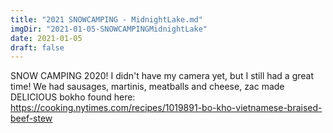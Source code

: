 ```yaml
---
title: "2021 SNOWCAMPING - MidnightLake.md"
imgDir: "2021-01-05-SNOWCAMPINGMidnightLake"
date: 2021-01-05
draft: false
---
```


SNOW CAMPING 2020!
I didn't have my camera yet, but I still had a great time! We had sausages, martinis, meatballs and cheese, zac made DELICIOUS bokho found here: https://cooking.nytimes.com/recipes/1019891-bo-kho-vietnamese-braised-beef-stew
